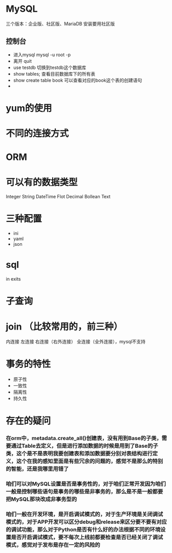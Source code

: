# MySQL
三个版本：企业版、社区版、MariaDB  安装要用社区版
## 控制台
* 进入mysql  mysql -u root -p
* 离开   quit
* use testdb  切换到testdb这个数据库
* show tables; 查看目前数据库下的所有表
* show create table book 可以查看对应的book这个表的创建语句
* 

# yum的使用

# 不同的连接方式

# ORM
# 可以有的数据类型
Integer
String
DateTime
Flot
Decimal
Bollean
Text
# 三种配置
* ini
* yaml
* json
# sql
in 
exits
# 子查询
# join （比较常用的，前三种）
内连接
左连接
右连接（右外连接）
全连接（全外连接），mysql不支持
#  事务的特性
* 原子性
* 一致性
* 隔离性
* 持久性
# 

# 存在的疑问
### 在orm中，metadata.create_all()创建表，没有用到Base的子类，需要通过Table去定义，但是进行添加数据的时候是用到了Base的子类，这个是不是表明我要创建表和添加数据要分别对表结构进行定义，这个在我的感知里面是有些冗余的问题的，感觉不是那么的特别的智能，还是我哪里用错了
### 咱们可以对MySQL设置是否是事务性的，对于咱们正常开发因为咱们一般是控制哪些语句是事务的哪些是非事务的，那么是不是一般都要把MySQL那块改成非事务型的
### 咱们一般在开发环境，是开启调试模式的，对于生产环境是关闭调试模式的，对于APP开发可以区分debug和release来区分要不要有对应的调试功能，那么对于Python是否有什么好的办法根据不同的环境设置是否开启调试模式，要不每次上线前都要检查是否已经关闭了调试模式，感觉对于发布是存在一定的风险的
### 